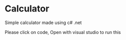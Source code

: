 # Calculator
Simple calculator made using c# .net

Please click on code, Open with visual studio to run this
